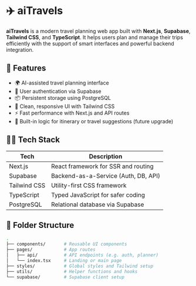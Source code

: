# ✈️ aiTravels

**aiTravels** is a modern travel planning web app built with **Next.js**, **Supabase**, **Tailwind CSS**, and **TypeScript**. It helps users plan and manage their trips efficiently with the support of smart interfaces and powerful backend integration.

## 🚀 Features

- 🌍 AI-assisted travel planning interface
- 🔐 User authentication via Supabase
- 📦 Persistent storage using PostgreSQL
- 🎨 Clean, responsive UI with Tailwind CSS
- ⚡ Fast performance with Next.js and API routes
- 🧠 Built-in logic for itinerary or travel suggestions (future upgrade)

## 🧑‍💻 Tech Stack

| Tech        | Description                                |
|-------------|--------------------------------------------|
| Next.js     | React framework for SSR and routing        |
| Supabase    | Backend-as-a-Service (Auth, DB, API)       |
| Tailwind CSS| Utility-first CSS framework                |
| TypeScript  | Typed JavaScript for safer coding          |
| PostgreSQL  | Relational database via Supabase           |

## 📁 Folder Structure

```bash
.
├── components/       # Reusable UI components
├── pages/            # App routes
│   ├── api/          # API endpoints (e.g. auth, planner)
│   └── index.tsx     # Landing or main page
├── styles/           # Global styles and Tailwind setup
├── utils/            # Helper functions and hooks
└── supabase/         # Supabase client setup
